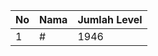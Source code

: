 | No | Nama            | Jumlah Level |
|----|-----------------|--------------|
| 1  | #    |    1946        |
